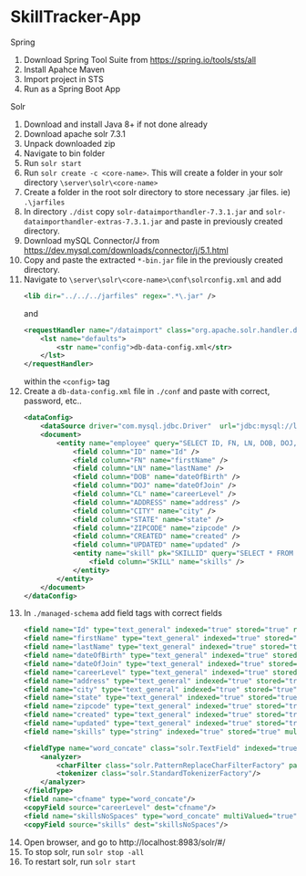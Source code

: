 # SkillTracker-App

Spring

1.  Download Spring Tool Suite from https://spring.io/tools/sts/all
2.  Install Apahce Maven
3.  Import project in STS
4.  Run as a Spring Boot App

Solr

1.  Download and install Java 8+ if not done already
2.  Download apache solr 7.3.1
3.  Unpack downloaded zip
4.  Navigate to bin folder
5.  Run `solr start`
6.  Run `solr create -c <core-name>`. This will create a folder in your solr directory `\server\solr\<core-name>`
7.  Create a folder in the root solr directory to store necessary .jar files. ie) `.\jarfiles`
8.  In directory `./dist` copy `solr-dataimporthandler-7.3.1.jar` and `solr-dataimporthandler-extras-7.3.1.jar` and paste in previously created directory.
9.  Download mySQL Connector/J from https://dev.mysql.com/downloads/connector/j/5.1.html
10. Copy and paste the extracted `*-bin.jar` file in the previously created directory.
11. Navigate to `\server\solr\<core-name>\conf\solrconfig.xml` and
    add
    ```xml
    <lib dir="../../../jarfiles" regex=".*\.jar" />
    ```
    and
    ```xml
    <requestHandler name="/dataimport" class="org.apache.solr.handler.dataimport.DataImportHandler">
        <lst name="defaults">
            <str name="config">db-data-config.xml</str>
        </lst>
    </requestHandler>
    ```
    within the `<config>` tag
12. Create a `db-data-config.xml` file in `./conf` and paste with correct, password, etc..
    ```xml
    <dataConfig>
        <dataSource driver="com.mysql.jdbc.Driver"  url="jdbc:mysql://localhost:3306/skill_tracker" user="root"  password="*************" />
        <document>
            <entity name="employee" query="SELECT ID, FN, LN, DOB, DOJ, CL, ADDRESS, CITY, STATE, ZIPCODE, CREATED, UPDATED FROM employee">
                <field column="ID" name="Id" />
                <field column="FN" name="firstName" />
                <field column="LN" name="lastName" />
                <field column="DOB" name="dateOfBirth" />
                <field column="DOJ" name="dateOfJoin" />
                <field column="CL" name="careerLevel" />
                <field column="ADDRESS" name="address" />
                <field column="CITY" name="city" />
                <field column="STATE" name="state" />
                <field column="ZIPCODE" name="zipcode" />
                <field column="CREATED" name="created" />
                <field column="UPDATED" name="updated" />
                <entity name="skill" pk="SKILLID" query="SELECT * FROM skill WHERE ID='${employee.ID}'">
                    <field column="SKILL" name="skills" />
                </entity>
            </entity>
        </document>
    </dataConfig>
    ```
13. In `./managed-schema` add field tags with correct fields
    ```xml
    <field name="Id" type="text_general" indexed="true" stored="true" required="true" multiValued="false"/>
    <field name="firstName" type="text_general" indexed="true" stored="true"/>
    <field name="lastName" type="text_general" indexed="true" stored="true" />
    <field name="dateOfBirth" type="text_general" indexed="true" stored="true"/>
    <field name="dateOfJoin" type="text_general" indexed="true" stored="true"/>
    <field name="careerLevel" type="text_general" indexed="true" stored="true"/>
    <field name="address" type="text_general" indexed="true" stored="true"/>
    <field name="city" type="text_general" indexed="true" stored="true"/>
    <field name="state" type="text_general" indexed="true" stored="true"/>
    <field name="zipcode" type="text_general" indexed="true" stored="true"/>
    <field name="created" type="text_general" indexed="true" stored="true" multiValued="false"/>
    <field name="updated" type="text_general" indexed="true" stored="true"/>
    <field name="skills" type="string" indexed="true" stored="true" multiValued="true"/>
    
    <fieldType name="word_concate" class="solr.TextField" indexed="true" stored="false">
    	<analyzer>
        	<charFilter class="solr.PatternReplaceCharFilterFactory" pattern="\s*" replacement=""/>
            <tokenizer class="solr.StandardTokenizerFactory"/>
        </analyzer>
    </fieldType>
    <field name="cfname" type="word_concate"/>
    <copyField source="careerLevel" dest="cfname"/>
    <field name="skillsNoSpaces" type="word_concate" multiValued="true"/>
    <copyField source="skills" dest="skillsNoSpaces"/>
    ```
14. Open browser, and go to http://localhost:8983/solr/#/
15. To stop solr, run `solr stop -all`
16. To restart solr, run `solr start`
